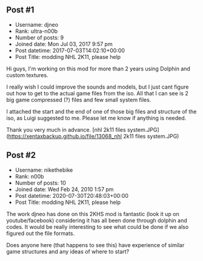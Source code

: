 ## Post #1
- Username: djneo
- Rank: ultra-n00b
- Number of posts: 9
- Joined date: Mon Jul 03, 2017 9:57 pm
- Post datetime: 2017-07-03T14:02:10+00:00
- Post Title: modding NHL 2K11, please help

Hi guys,
I'm working on this mod for more than 2 years using Dolphin and custom textures.

I really wish I could improve the sounds and models, but I just cant figure out how to get to the actual game files from the iso. All that I can see is 2 big game compressed (?) files and few small system files.

I attached the start and the end of one of those big files and structure of the iso, as Luigi suggested to me.
Please let me know if anything is needed.

Thank you very much in advance.
[nhl 2k11 files system.JPG](https://xentaxbackup.github.io/file/13068_nhl 2k11 files system.JPG)
## Post #2
- Username: nikethebike
- Rank: n00b
- Number of posts: 10
- Joined date: Wed Feb 24, 2010 1:57 pm
- Post datetime: 2020-07-30T20:48:03+00:00
- Post Title: modding NHL 2K11, please help

The work djneo has done on this 2KHS mod is fantastic (look it up on youtube/facebook) considering it has all been done through dolphin and codes. It would be really interesting to see what could be done if we also figured out the file formats.

Does anyone here (that happens to see this) have experience of similar game structures and any ideas of where to start?
